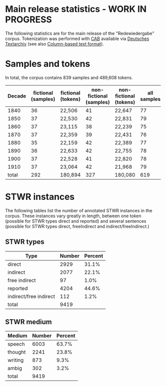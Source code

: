 # Main release statistics - WORK IN PROGRESS

The following statistics are for the main release of the "Redewiedergabe" corpus. Tokenization was performed with [CAB](https://kaskade.dwds.de/demo/cab/file) available via [Deutsches Textarchiv](http://www.deutschestextarchiv.de) (see also [Column-based text format](https://github.com/redewiedergabe/corpus/wiki/Column-based-text-format)).

# Samples and tokens

In total, the corpus contains 839 samples and 489,608 tokens.

| Decade | fictional (samples) | fictional (tokens) | non-fictional (samples) | non-fictional (tokens) | all samples | all tokens |
|--------|---------------------|--------------------|---------------------------|--------------------------|----------------|---------------|
| 1840   | 36                  | 22,506             | 41                        | 22,647                   | 77             | 45,153        |
| 1850   | 37                  | 22,530             | 42                        | 22,831                   | 79             | 45,361        |
| 1860   | 37                  | 23,115             | 38                        | 22,239                   | 75             | 45,354        |
| 1870   | 37                  | 22,359             | 39                        | 22,431                   | 76             | 44,790        |
| 1880   | 35                  | 22,159             | 42                        | 22,389                   | 77             | 44,548        |
| 1890   | 36                  | 22,633             | 42                        | 22,755                   | 78             | 45,388        |
| 1900   | 37                  | 22,528             | 41                        | 22,820                   | 78             | 45,348        |
| 1910   | 37                  | 23,064             | 42                        | 21,968                   | 79             | 45,032        |
| total | 292                 | 180,894            | 327                       | 180,080                  | 619            | 360,974       |

# STWR instances
The following tables list the number of annotated STWR instances in the corpus. These instances vary greatly in length, between one token (possible for STWR types direct and reported) and several sentences (possible for STWR types direct, freeIndirect and indirect/freeIndirect.)

## STWR types
| Type                    | Number | Percent|
|------------------------|--------|---------|
| direct                 | 2929   | 31.1%   |
| indirect               | 2077   | 22.1%   |
| free indirect          | 97     | 1.0%    |
| reported               | 4204   | 44.6%   |
| indirect/free indirect | 112    | 1.2%    |
| total                 | 9419   |         |

## STWR medium
| Medium  | Number | Percent |
|---------|--------|---------|
| speech  | 6003   | 63.7%   |
| thought | 2241   | 23.8%   |
| writing | 873    | 9.3%    |
| ambig   | 302    | 3.2%    |
| total  | 9419   |         |
